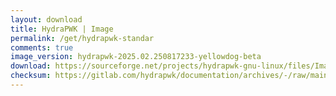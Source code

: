 ```yaml
---
layout: download
title: HydraPWK | Image
permalink: /get/hydrapwk-standar
comments: true
image_version: hydrapwk-2025.02.250817233-yellowdog-beta
download: https://sourceforge.net/projects/hydrapwk-gnu-linux/files/Image/hydrapwk-2025.02.250817233-yellowdog-amd64.iso/download
checksum: https://gitlab.com/hydrapwk/documentation/archives/-/raw/main/checksum/hydrapwk-yellowdog/hydrapwk-2025.02.250817233-yellowdog-amd64.iso.md5
---
```


